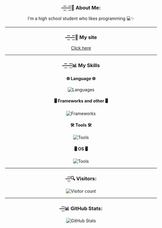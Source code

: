 <div align="center">
    <div>
        <h3><b>—͟͞͞—͟͞͞💫 About Me:</b></h3>
        <p>I'm a high school student who likes programming 💻✨</p>
    </div>
    <hr>
    <div>
        <h3><b>—͟͞͞—͟͞͞🔗 My site</b><br></h3>
        <p><a href="https://anto426.github.io/Antosite/">Click here</a></p>
    </div>
    <hr>
    <div>
        <h3><b>—͟͞͞—͟͞͞📊 My Skills</b></h3>
        <div>
            <h4>🌐 Language 🌐</h4>
            <img
                src="https://skillicons.dev/icons?i=js,c,cpp,java,kotlin,py,html,css"
                alt="Languages">
        </div>
        <div>
            <h4>🖥️ Frameworks and other 🖥️</h4>
            <img src="https://skillicons.dev/icons?i=discordjs,nodejs,bootstrap"
                alt="Frameworks">
        </div>
        <div>
            <h4>🛠️ Tools 🛠️</h4>
            <img
                src="https://skillicons.dev/icons?i=vscode,git,androidstudio,blender"
                alt="Tools">
        </div>
        <div>
            <h4>🖥️ OS 🖥️</h4>
            <img
                src="https://skillicons.dev/icons?i=windows,arch"
                alt="Tools">
        </div>
    </div>
    <hr>
    <div>
        <h3><b>—͟͞͞🔍 Visitors:</b></h3>
        <img src="https://count.getloli.com/get/@:anto426?theme=rule34"
            alt="Visitor count">
        <hr>
    </div>
    <div>
        <h3><b>—͟͞͞📊 GitHub Stats:</b></h3>
        <img
            src="https://gh-readme-profile.vercel.app/api?username=Anto426&theme=transparent&border_width=0&border_radius=20&bg_color=cdb698&title_color=871b4d&icon_color=871b4d"
            alt="GitHub Stats">
    </div>
</div>
